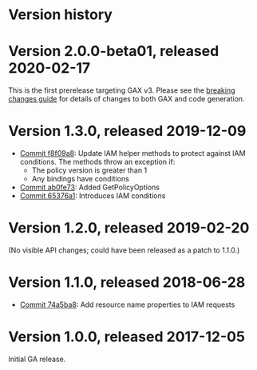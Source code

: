 # Version history

# Version 2.0.0-beta01, released 2020-02-17

This is the first prerelease targeting GAX v3. Please see the [breaking changes
guide](https://googleapis.github.io/google-cloud-dotnet/docs/guides/breaking-gax2.html)
for details of changes to both GAX and code generation.

# Version 1.3.0, released 2019-12-09

- [Commit f8f09a8](https://github.com/googleapis/google-cloud-dotnet/commit/f8f09a8): Update IAM helper methods to protect against IAM conditions. The methods throw an exception if:
  - The policy version is greater than 1
  - Any bindings have conditions
- [Commit ab0fe73](https://github.com/googleapis/google-cloud-dotnet/commit/ab0fe73): Added GetPolicyOptions
- [Commit 65376a1](https://github.com/googleapis/google-cloud-dotnet/commit/65376a1): Introduces IAM conditions

# Version 1.2.0, released 2019-02-20

(No visible API changes; could have been released as a patch to 1.1.0.)

# Version 1.1.0, released 2018-06-28

- [Commit 74a5ba8](https://github.com/googleapis/google-cloud-dotnet/commit/74a5ba8): Add resource name properties to IAM requests

# Version 1.0.0, released 2017-12-05

Initial GA release.
